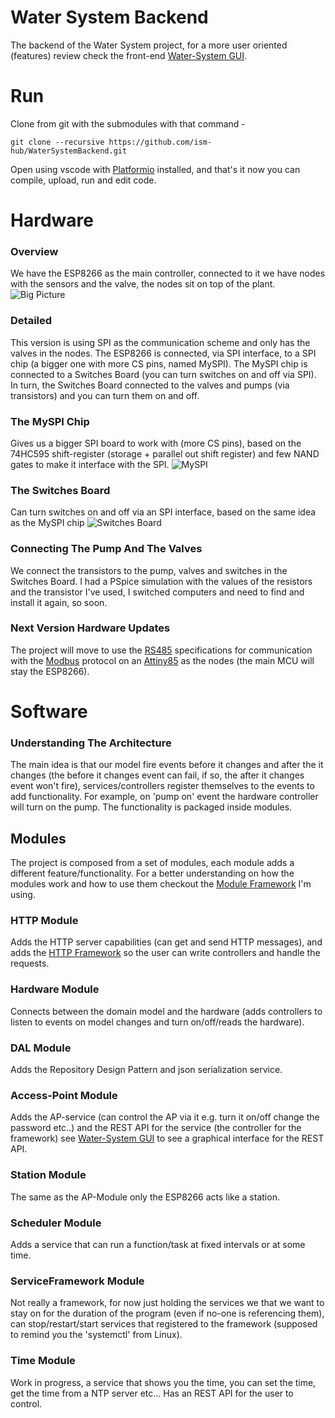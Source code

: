 # Water System Backend
The backend of the Water System project, for a more user oriented (features) review check the front-end [Water-System GUI](https://github.com/ism-hub/WaterSystemGUI).

# Run
Clone from git with the submodules with that command - 
```git
git clone --recursive https://github.com/ism-hub/WaterSystemBackend.git
```
Open using vscode with [Platformio](https://platformio.org/) installed, and that's it now you can compile, upload, run and edit code.

# Hardware
### Overview 
We have the ESP8266 as the main controller, connected to it we have nodes with the sensors and the valve, the nodes sit on top of the plant.
![Big Picture](https://i.imgur.com/P7ZPayj.png)

### Detailed
This version is using SPI as the communication scheme and only has the valves in the nodes. The ESP8266 is connected, via SPI interface, to a SPI chip (a bigger one with more CS pins, named MySPI). The MySPI chip is connected to a Switches Board (you can turn switches on and off via SPI). In turn, the Switches Board connected to the valves and pumps (via transistors) and you can turn them on and off.

### The MySPI Chip
Gives us a bigger SPI board to work with (more CS pins), based on the 74HC595 shift-register (storage + parallel out shift register) and few NAND gates to make it interface with the SPI.
![MySPI](https://i.imgur.com/4M85QdC.png)

### The Switches Board
Can turn switches on and off via an SPI interface, based on the same idea as the MySPI chip
![Switches Board](https://i.imgur.com/jn5NaiG.png)

### Connecting The Pump And The Valves 
We connect the transistors to the pump, valves and switches in the Switches Board.
I had a PSpice simulation with the values of the resistors and the transistor I've used, I switched computers and need to find and install it again, so soon.


### Next Version Hardware Updates 
The project will move to use the [RS485](https://www.youtube.com/watch?v=3wgKcUDlHuM) specifications for communication with the [Modbus](https://www.youtube.com/watch?v=txi2p5_OjKU) protocol on an [Attiny85](https://www.microchip.com/wwwproducts/en/ATtiny85) as the nodes (the main MCU will stay the ESP8266).

# Software
### Understanding The Architecture
The main idea is that our model fire events before it changes and after the it changes (the before it changes event can fail, if so, the after it changes event won't fire), services/controllers register themselves to the events to add functionality. For example, on 'pump on' event the hardware controller will turn on the pump. The functionality is packaged inside modules.

## Modules
The project is composed from a set of modules, each module adds a different feature/functionality. For a better understanding on how the modules work and how to use them checkout the [Module Framework](https://github.com/ism-hub/ModuleFramework) I'm using.

### HTTP Module
Adds the HTTP server capabilities (can get and send HTTP messages), and adds the [HTTP Framework](https://github.com/ism-hub/HttpFramework) so the user can write controllers and handle the requests.

### Hardware Module
Connects between the domain model and the hardware (adds controllers to listen to events on model changes and turn on/off/reads the hardware).

### DAL Module
Adds the Repository Design Pattern and json serialization service.

### Access-Point Module
Adds the AP-service (can control the AP via it e.g. turn it on/off change the password etc..) and the REST API for the service (the controller for the framework) see [Water-System GUI](https://github.com/ism-hub/WaterSystemGUI) to see a graphical interface for the REST API.

### Station Module
The same as the AP-Module only the ESP8266 acts like a station.

### Scheduler Module
Adds a service that can run a function/task at fixed intervals or at some time. 

### ServiceFramework Module
Not really a framework, for now just holding the services we that we want to stay on for the duration of the program (even if no-one is referencing them), can stop/restart/start services that registered to the framework (supposed to remind you the 'systemctl' from Linux).

### Time Module 
Work in progress, a service that shows you the time, you can set the time, get the time from a NTP server etc... Has an REST API for the user to control.



